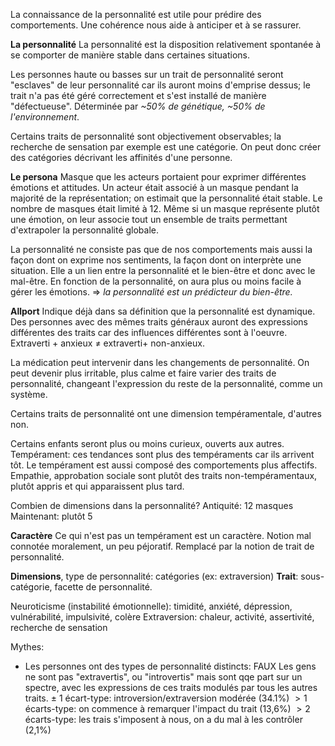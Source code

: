 
La connaissance de la personnalité est utile pour prédire des comportements. Une cohérence nous aide à anticiper et à se rassurer. 

**La personnalité** 
	La personnalité est la disposition relativement spontanée à se comporter de manière stable dans certaines situations.

Les personnes haute ou basses sur un trait de personnalité seront "esclaves" de leur personnalité car ils auront moins d'emprise dessus; le trait n'a pas été géré correctement et s'est installé de manière "défectueuse". 
Déterminée par *~50% de génétique, ~50% de l'environnement*.

Certains traits de personnalité sont objectivement observables; la recherche de sensation par exemple est une catégorie. On peut donc créer des catégories décrivant les affinités d'une personne.

**Le persona**
	Masque que les acteurs portaient pour exprimer différentes émotions et attitudes. Un acteur était associé à un masque pendant la majorité de la représentation; on estimait que la personnalité était stable. Le nombre de masques était limité à 12. Même si un masque représente plutôt une émotion, on leur associe tout un ensemble de traits permettant d'extrapoler la personnalité globale.

La personnalité ne consiste pas que de nos comportements mais aussi la façon dont on exprime nos sentiments, la façon dont on interprète une situation. Elle a un lien entre la personnalité et le bien-être et donc avec le mal-être. En fonction de la personnalité, on aura plus ou moins facile à gérer les émotions.
=> *la personnalité est un prédicteur du bien-être.*


**Allport**
	Indique déjà dans sa définition que la personnalité est dynamique. Des personnes avec des mêmes traits généraux auront des expressions différentes des traits car des influences différentes sont à l'oeuvre. 
	Extraverti + anxieux $\neq$ extraverti+ non-anxieux.


La médication peut intervenir dans les changements de personnalité. On peut devenir plus irritable, plus calme et faire varier des traits de personnalité, changeant l'expression du reste de la personnalité, comme un système.

Certains traits de personnalité ont une dimension tempéramentale, d'autres non.

Certains enfants seront plus ou moins curieux, ouverts aux autres. 
Tempérament: ces tendances sont plus des tempéraments car ils arrivent tôt. Le tempérament est aussi composé des comportements plus affectifs.
Empathie, approbation sociale sont plutôt des traits non-tempéramentaux, plutôt appris et qui  apparaissent plus tard.

Combien de dimensions dans la personnalité?
Antiquité: 12 masques
Maintenant: plutôt 5

**Caractère**
	Ce qui n'est pas un tempérament est un caractère. Notion mal connotée moralement, un peu péjoratif. Remplacé par la notion de trait de personnalité.


**Dimensions**, type de personnalité: catégories (ex: extraversion)
**Trait**: sous-catégorie, facette de personnalité. 

Neuroticisme (instabilité émotionnelle): timidité, anxiété, dépression, vulnérabilité, impulsivité, colère
Extraversion: chaleur, activité, assertivité, recherche de sensation


Mythes:
- Les personnes ont des types de personnalité distincts: FAUX
	Les gens ne sont pas "extravertis", ou "introvertis" mais sont qqe part sur un spectre, avec les expressions de ces traits modulés par tous les autres traits.
	$\pm$ 1 écart-type: introversion/extraversion modérée (34.1%)
	$> 1$ écarts-type: on commence à remarquer l'impact du trait (13,6%)
	$> 2$ écarts-type: les trais s'imposent à nous, on a du mal à les contrôler (2,1%)


